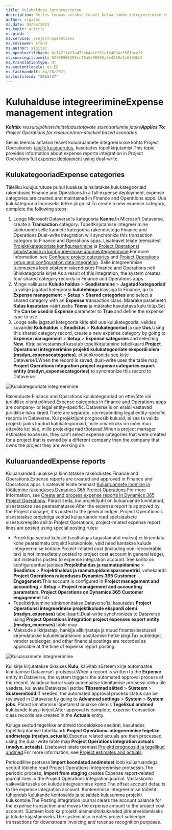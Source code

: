 ```yaml
---
title: Kuluhalduse integreerimine
description: Selles teemas antakse teavet kuluaruande integreerimise kohta Project Operationsiga, kasutades topeltkirjutamist.
author: sigitac
ms.date: 04/28/2021
ms.topic: article
ms.prod: ''
ms.service: project-operations
ms.reviewer: kfend
ms.author: sigitac
ms.openlocfilehash: 8c347f14f3a479eb4aec951cfe4094c5581bce32
ms.sourcegitcommit: 02f00960198cc78a5e96955a9e4390c2c6393bbf
ms.translationtype: HT
ms.contentlocale: et-EE
ms.lasthandoff: 04/28/2021
ms.locfileid: "5955737"
---
```

# <a name="expense-management-integration"></a><span data-ttu-id="1eee7-103">Kuluhalduse integreerimine</span><span class="sxs-lookup"><span data-stu-id="1eee7-103">Expense management integration</span></span>

<span data-ttu-id="1eee7-104">_**Kehtib:** ressursipõhiste/mitteladustatavate stsenaariumite jaoks_</span><span class="sxs-lookup"><span data-stu-id="1eee7-104">_**Applies To:** Project Operations for resource/non-stocked based scenarios_</span></span>

<span data-ttu-id="1eee7-105">Selles teemas antakse teavet kuluaruannete integreerimise kohta Project Operationsis [täielik kulujuurutus](../expense/expense-overview.md), kasutades topeltkirjutamist.</span><span class="sxs-lookup"><span data-stu-id="1eee7-105">This topic provides information about expense reports integration in Project Operations [full expense deployment](../expense/expense-overview.md) using dual-write.</span></span>

## <a name="expense-categories"></a><span data-ttu-id="1eee7-106">Kulukategooriad</span><span class="sxs-lookup"><span data-stu-id="1eee7-106">Expense categories</span></span>

<span data-ttu-id="1eee7-107">Täieliku kulujuurutuse puhul luuakse ja hallatakse kulukategooriaid rakenduses Finance and Operations.</span><span class="sxs-lookup"><span data-stu-id="1eee7-107">In a full expense deployment, expense categories are created and maintained in Finance and Operations apps.</span></span> <span data-ttu-id="1eee7-108">Uue kulukategooria loomiseks tehke järgmist.</span><span class="sxs-lookup"><span data-stu-id="1eee7-108">To create a new expense category, complete the following steps:</span></span>

1. <span data-ttu-id="1eee7-109">Looge Microsoft Dataverse’is kategooria **Kanne**.</span><span class="sxs-lookup"><span data-stu-id="1eee7-109">In Microsoft Dataverse, create a **Transaction** category.</span></span> <span data-ttu-id="1eee7-110">Topeltkirjutamise integreerimine sünkroonib selle kannete kategooria rakendustega Finance and Operations.</span><span class="sxs-lookup"><span data-stu-id="1eee7-110">Dual-write integration will synchronize this transaction category to Finance and Operations apps.</span></span> <span data-ttu-id="1eee7-111">Lisateavet leiate teemadest [Projektikategooriate konfigureerimine](/dynamics365/project-operations/project-accounting/configure-project-categories) ja [Project Operationsi seadistamise ja konfigureerimise andmeintegreerimine](resource-dual-write-setup-integration.md).</span><span class="sxs-lookup"><span data-stu-id="1eee7-111">For more information, see [Configure project categories](/dynamics365/project-operations/project-accounting/configure-project-categories) and [Project Operations setup and configuration data integration](resource-dual-write-setup-integration.md).</span></span> <span data-ttu-id="1eee7-112">Selle integreerimise tulemusena loob süsteem rakendustes Finance and Operations neli ühiskategooria kirjet.</span><span class="sxs-lookup"><span data-stu-id="1eee7-112">As a result of this integration, the system creates four shared category records in Finance and Operations apps.</span></span>
2. <span data-ttu-id="1eee7-113">Minge valikusse **Kulude haldus** > **Seadistamine** > **Jagatud kategooriad** ja valige jagatud kategooria **kulutehingu** klassiga.</span><span class="sxs-lookup"><span data-stu-id="1eee7-113">In Finance, go to **Expense management** > **Setup** > **Shared categories** and select a shared category with an **Expense** transaction class.</span></span> <span data-ttu-id="1eee7-114">Määrake parameetri **Kulus kasutatav** väärtuseks **Tõene** ja määrake kasutatava kulu tüüp.</span><span class="sxs-lookup"><span data-stu-id="1eee7-114">Set the **Can be used in Expense** parameter to **True** and define the expense type to use.</span></span>
3. <span data-ttu-id="1eee7-115">Looge selle jagatud kategooria kirje abil uus kulukategooria, valides suvandid **Kuluhaldus** > **Seadistus** > **Kulukategooriad** ja uue **Uus**.</span><span class="sxs-lookup"><span data-stu-id="1eee7-115">Using this shared category record, create a new expense category by going to **Expense management** > **Setup** > **Expense categories** and selecting **New**.</span></span> <span data-ttu-id="1eee7-116">Kirje salvestamisel kasutab topeltkirjutamine tabelikaarti **Project Operationsi integreerimine projekti kulukategooriate ekspordi olem (msdyn\_expensecategories)**, et sünkroonida see kirje Dataverse’i.</span><span class="sxs-lookup"><span data-stu-id="1eee7-116">When the record is saved, dual-write uses the table map, **Project Operations integration project expense categories export entity (msdyn\_expensecategories)** to synchronize this record to Dataverse.</span></span>

  ![Kulukategooriate integreerimine](./media/DW6ExpenseCategories.png)

<span data-ttu-id="1eee7-118">Rakenduste Finance and Operations kulukategooriad on ettevõtte või juriidilise olemi põhised.</span><span class="sxs-lookup"><span data-stu-id="1eee7-118">Expense categories in Finance and Operations apps are company- or legal entity-specific.</span></span> <span data-ttu-id="1eee7-119">Dataverse’is on eraldi vastavad juriidilise isiku kirjed.</span><span class="sxs-lookup"><span data-stu-id="1eee7-119">There are separate, corresponding legal entity-specific records in Dataverse.</span></span> <span data-ttu-id="1eee7-120">Kui projektijuht prognoosib kulusid, ei saa ta valida projekti jaoks loodud kulukategooriaid, mille omanikuks on mõni muu ettevõte kui see, mille projektiga nad töötavad.</span><span class="sxs-lookup"><span data-stu-id="1eee7-120">When a project manager estimates expenses, they can’t select expense categories that were created for a project that is owned by a different company than the company that owns the project they are working on.</span></span> 

## <a name="expense-reports"></a><span data-ttu-id="1eee7-121">Kuluaruanded</span><span class="sxs-lookup"><span data-stu-id="1eee7-121">Expense reports</span></span>

<span data-ttu-id="1eee7-122">Kuluaruanded luuakse ja kinnitatakse rakendustes Finance and Operations.</span><span class="sxs-lookup"><span data-stu-id="1eee7-122">Expense reports are created and approved in Finance and Operations apps.</span></span> <span data-ttu-id="1eee7-123">Lisateavet leiate teemast [Kuluaruannete loomine ja töötlemine rakenduses Dynamics 365 Project Operations](/learn/modules/create-process-expense-reports/).</span><span class="sxs-lookup"><span data-stu-id="1eee7-123">For more information, see [Create and process expense reports in Dynamics 365 Project Operations](/learn/modules/create-process-expense-reports/).</span></span> <span data-ttu-id="1eee7-124">Pärast seda, kui projektijuht on kuluaruande kinnitanud, sisestatakse see pearaamatusse.</span><span class="sxs-lookup"><span data-stu-id="1eee7-124">After the expense report is approved by the Project manager, it's posted to the general ledger.</span></span> <span data-ttu-id="1eee7-125">Project Operationsis sisestatakse projektiga seotud kuluaruande read spetsiaalsete sisestusreeglite abil.</span><span class="sxs-lookup"><span data-stu-id="1eee7-125">In Project Operations, project-related expense report lines are posted using special posting rules:</span></span>

  - <span data-ttu-id="1eee7-126">Projektiga seotud kulusid (sealhulgas tagastamatut maksu) ei kirjendata kohe pearaamatu projekti kulukontole, vaid need kantakse kulude integreerimise kontole.</span><span class="sxs-lookup"><span data-stu-id="1eee7-126">Project-related cost (including non-recoverable tax) is not immediately posted to project cost account in general ledger, but instead is posted to expense integration account.</span></span> <span data-ttu-id="1eee7-127">See konto on konfigureeritud jaotises **Projektihaldus ja raamatupidamine** > **Seadistus** > **Projektihaldus ja raamatupidamisparameetrid**, vahekaardil **Project Operations rakenduses Dynamics 365 Customer Engagement**.</span><span class="sxs-lookup"><span data-stu-id="1eee7-127">This account is configured in **Project management and accounting** > **Setup** > **Project management and accounting parameters**, **Project Operations on Dynamics 365 Customer engagement** tab.</span></span>
  - <span data-ttu-id="1eee7-128">Topeltkirjutamine sünkroonitakse Dataverse’is, kasutades **Project Operationsi integreerimise projektikulude ekspordi olemi (msdyn\_expenses)** tabelikaarti.</span><span class="sxs-lookup"><span data-stu-id="1eee7-128">Dual-write synchronizes to Dataverse using **Project Operations integration project expenses export entity (msdyn\_expenses)** table map.</span></span>
  - <span data-ttu-id="1eee7-129">Maksude allkirjastaja, hankija allkirjastaja ja muud finantssisestused kirjendatakse kuludeklaratsiooni postitamise hetke järgi.</span><span class="sxs-lookup"><span data-stu-id="1eee7-129">Tax subledger, vendor subledger, and other financial postings are recorded as applicable at the time of expense report posting.</span></span>

  ![Kuluaruannete integreerimine](./media/DW6ExpenseReports.png)

<span data-ttu-id="1eee7-131">Kui kirje kirjutatakse üksuses **Kulu**, käivitab süsteem kirje automaatse kinnitamise Dataverse’i protsessi.</span><span class="sxs-lookup"><span data-stu-id="1eee7-131">When a record is written to the **Expense** entity in Dataverse, the system triggers the automated approval process of the record.</span></span> <span data-ttu-id="1eee7-132">Vajaduse korral saab automaatse kinnitamise protsessi oleku üle vaadata, kui avate Dataverse’i jaotise **Täpsemad sätted** > **Süsteem** > **Süsteemitööd**.</span><span class="sxs-lookup"><span data-stu-id="1eee7-132">If needed, the automated approval process status can be reviewed in Dataverse by going to **Advanced settings** > **System** > **System jobs**.</span></span> <span data-ttu-id="1eee7-133">Pärast kinnitamise lõpetamist luuakse olemis **Tegelikud andmed** kulukande klassi kirjed.</span><span class="sxs-lookup"><span data-stu-id="1eee7-133">After approval is complete, expense transaction class records are created in the **Actuals** entity.</span></span>

<span data-ttu-id="1eee7-134">Kuluga seotud tegelikke andmeid töödeldakse seejärel, kasutades topeltkirjutamise tabelikaarti **Project Operationsi integreerimise tegelike andmetega (msdyn\_actuals)**.</span><span class="sxs-lookup"><span data-stu-id="1eee7-134">Expense related actuals are then processed using the dual-write table map **Project Operations integration actuals (msdyn\_actuals)**.</span></span> <span data-ttu-id="1eee7-135">Lisateavet leiate teemast [Projekti prognoosid ja tegelikud andmed](resource-dual-write-estimates-actuals.md).</span><span class="sxs-lookup"><span data-stu-id="1eee7-135">For more information, see [Project estimates and actuals](resource-dual-write-estimates-actuals.md).</span></span>

<span data-ttu-id="1eee7-136">Perioodiline protsess **Import koondatud andmetest** loob kuluaruandega seotud töölehe read Project Operationsi integreerimise protsessis.</span><span class="sxs-lookup"><span data-stu-id="1eee7-136">The periodic process, **Import from staging** creates Expense report-related journal lines in the Project Operations Integration journal.</span></span> <span data-ttu-id="1eee7-137">Vastaskonto vaikeväärtuseks on kulude integreerimise konto.</span><span class="sxs-lookup"><span data-stu-id="1eee7-137">The offset account defaults to the expense integration account.</span></span> <span data-ttu-id="1eee7-138">Konteerimise integreerimise tööleht tühjendab kulukande kontosaldo ja teisaldab kulusumma projekti kulukontole.</span><span class="sxs-lookup"><span data-stu-id="1eee7-138">The Posting integration journal clears the account balance for the expense transaction and moves the expense amount to the project cost account.</span></span> <span data-ttu-id="1eee7-139">Süsteem loob ka projekti alamandmikukanded järelarveldamiseks ja tulude kajastamiseks.</span><span class="sxs-lookup"><span data-stu-id="1eee7-139">The system also creates project subledger transactions for downstream invoicing and revenue recognition purposes.</span></span>

